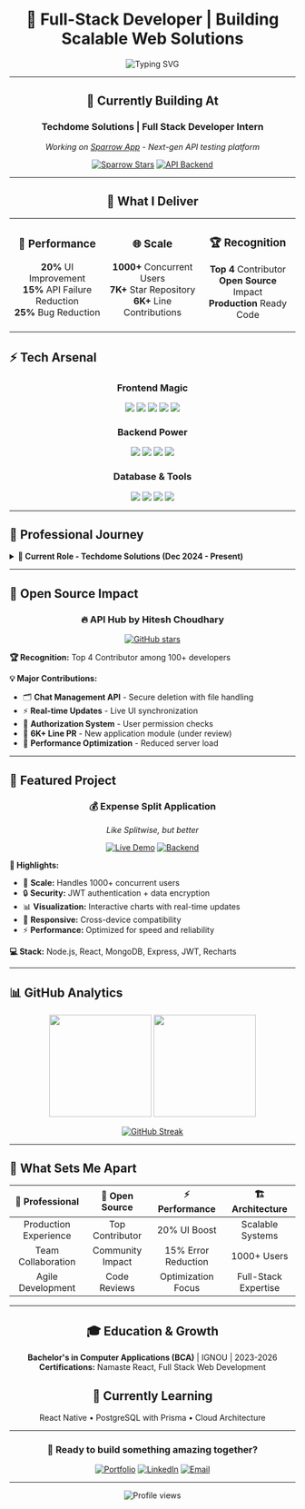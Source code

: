 <div align="center">

# 🚀 Full-Stack Developer | Building Scalable Web Solutions

<img src="https://readme-typing-svg.herokuapp.com?font=Fira+Code&pause=1000&color=00D4FF&center=true&vCenter=true&width=435&lines=Full-Stack+Developer;React+%7C+Node.js+%7C+Django;GraphQL+%7C+MongoDB+%7C+PostgreSQL;2%2B+Years+Experience" alt="Typing SVG" />

</div>

---

<div align="center">

## 💼 **Currently Building At** 
### **Techdome Solutions** | Full Stack Developer Intern
*Working on [Sparrow App](https://github.com/sparrowapp-dev/sparrow-app) - Next-gen API testing platform*

[![Sparrow Stars](https://img.shields.io/github/stars/sparrowapp-dev/sparrow-app?style=social&label=Sparrow%20App)](https://github.com/sparrowapp-dev/sparrow-app)
[![API Backend](https://img.shields.io/github/stars/sparrowapp-dev/sparrow-api?style=social&label=API%20Backend)](https://github.com/sparrowapp-dev/sparrow-api)

</div>

---
<div align="center">
      
## 🎯 **What I Deliver**

<table>
<tr>
<td align="center" width="33%">

### 🚀 **Performance**
**20%** UI Improvement  
**15%** API Failure Reduction  
**25%** Bug Reduction  

</td>
<td align="center" width="33%">

### 🌐 **Scale**
**1000+** Concurrent Users  
**7K+** Star Repository  
**6K+** Line Contributions  

</td>
<td align="center" width="33%">

### 🏆 **Recognition**
**Top 4** Contributor  
**Open Source** Impact  
**Production** Ready Code  

</td>
</tr>
</table>
</div>

## ⚡ **Tech Arsenal**

<div align="center">

### **Frontend Magic**
<p>
<img src="https://img.shields.io/badge/React-20232A?style=for-the-badge&logo=react&logoColor=61DAFB" />
<img src="https://img.shields.io/badge/Redux-593D88?style=for-the-badge&logo=redux&logoColor=white" />
<img src="https://img.shields.io/badge/TypeScript-007ACC?style=for-the-badge&logo=typescript&logoColor=white" />
<img src="https://img.shields.io/badge/Svelte-4A4A55?style=for-the-badge&logo=svelte&logoColor=FF3E00" />
<img src="https://img.shields.io/badge/Tailwind_CSS-38B2AC?style=for-the-badge&logo=tailwind-css&logoColor=white" />
</p>

### **Backend Power**
<p>
<img src="https://img.shields.io/badge/Node.js-43853D?style=for-the-badge&logo=node.js&logoColor=white" />
<img src="https://img.shields.io/badge/Django-092E20?style=for-the-badge&logo=django&logoColor=white" />
<img src="https://img.shields.io/badge/FastAPI-005571?style=for-the-badge&logo=fastapi" />
<img src="https://img.shields.io/badge/GraphQL-E10098?style=for-the-badge&logo=graphql&logoColor=white" />
</p>

### **Database & Tools**
<p>
<img src="https://img.shields.io/badge/MongoDB-4EA94B?style=for-the-badge&logo=mongodb&logoColor=white" />
<img src="https://img.shields.io/badge/PostgreSQL-316192?style=for-the-badge&logo=postgresql&logoColor=white" />
<img src="https://img.shields.io/badge/MySQL-00000F?style=for-the-badge&logo=mysql&logoColor=white" />
<img src="https://img.shields.io/badge/Git-F05032?style=for-the-badge&logo=git&logoColor=white" />
</p>

</div>

---

## 🏢 **Professional Journey**

<details>
<summary><b>🎯 Current Role - Techdome Solutions (Dec 2024 - Present)</b></summary>

<br>

**🚀 Key Achievements:**
- ⚡ **GraphQL Optimization** - Reduced payload sizes, improved data fetching
- 🎨 **UI Performance** - 20% efficiency boost through lazy loading  
- 🛡️ **Error Handling** - 15% API failure rate reduction
- 🔄 **State Management** - Redux migration cutting async bugs by 25%
- 📊 **Data Visualization** - Interactive D3.js charts and simulations
- 🔍 **SEO Enhancement** - Metadata optimization for better rankings

**💻 Tech Stack:** React, Redux, Django, PostgreSQL, GraphQL, Svelte, D3.js

</details>

---

## 🌟 **Open Source Impact**

<div align="center">

### **🔥 API Hub by Hitesh Choudhary**
[![GitHub stars](https://img.shields.io/github/stars/hiteshchoudhary/apihub?style=social)](https://github.com/hiteshchoudhary/apihub)

</div>

**🏆 Recognition:** Top 4 Contributor among 100+ developers

**💡 Major Contributions:**
- 🗂️ **Chat Management API** - Secure deletion with file handling
- ⚡ **Real-time Updates** - Live UI synchronization
- 🔐 **Authorization System** - User permission checks
- 📝 **6K+ Line PR** - New application module (under review)
- 🚀 **Performance Optimization** - Reduced server load

---

## 🚀 **Featured Project**

<div align="center">

### **💰 Expense Split Application**
*Like Splitwise, but better*

[![Live Demo](https://img.shields.io/badge/Live-Demo-success?style=for-the-badge&logo=netlify)](https://splitbills.site)
[![Backend](https://img.shields.io/badge/API-Live-blue?style=for-the-badge&logo=heroku)](https://server.splitbills.site)

</div>

**🎯 Highlights:**
- 👥 **Scale:** Handles 1000+ concurrent users
- 🔒 **Security:** JWT authentication + data encryption
- 📊 **Visualization:** Interactive charts with real-time updates  
- 📱 **Responsive:** Cross-device compatibility
- ⚡ **Performance:** Optimized for speed and reliability

**💻 Stack:** Node.js, React, MongoDB, Express, JWT, Recharts

---

## 📊 **GitHub Analytics**

<div align="center">

<img height="180em" src="https://github-readme-stats.vercel.app/api?username=learner-enthusiast&show_icons=true&theme=tokyonight&include_all_commits=true&count_private=true"/>
<img height="180em" src="https://github-readme-stats.vercel.app/api/top-langs/?username=learner-enthusiast&layout=compact&langs_count=7&theme=tokyonight"/>

</div>

<div align="center">

[![GitHub Streak](https://streak-stats.demolab.com/?user=learner-enthusiast&theme=tokyonight)](https://git.io/streak-stats)

</div>

---

## 🎯 **What Sets Me Apart**

<div align="center">

| 💼 **Professional** | 🌟 **Open Source** | ⚡ **Performance** | 🏗️ **Architecture** |
|:---:|:---:|:---:|:---:|
| Production Experience | Top Contributor | 20% UI Boost | Scalable Systems |
| Team Collaboration | Community Impact | 15% Error Reduction | 1000+ Users |
| Agile Development | Code Reviews | Optimization Focus | Full-Stack Expertise |

</div>

---

<div align="center">

## 🎓 **Education & Growth**
**Bachelor's in Computer Applications (BCA)** | IGNOU | 2023-2026  
**Certifications:** Namaste React, Full Stack Web Development

## 🎯 **Currently Learning**
React Native • PostgreSQL with Prisma • Cloud Architecture

---

### 💬 **Ready to build something amazing together?**

[![Portfolio](https://img.shields.io/badge/Portfolio-FF5722?style=for-the-badge&logo=todoist&logoColor=white)](https://arnabsamanta.in)
[![LinkedIn](https://img.shields.io/badge/LinkedIn-0077B5?style=for-the-badge&logo=linkedin&logoColor=white)](https://linkedin.com/in/arnabsmnta)
[![Email](https://img.shields.io/badge/Email-D14836?style=for-the-badge&logo=gmail&logoColor=white)](mailto:arnabsmnta@gmail.com)

</div>

---

<div align="center">
<img src="https://komarev.com/ghpvc/?username=learner-enthusiast&label=Profile%20views&color=0e75b6&style=flat" alt="Profile views" />
</div>
